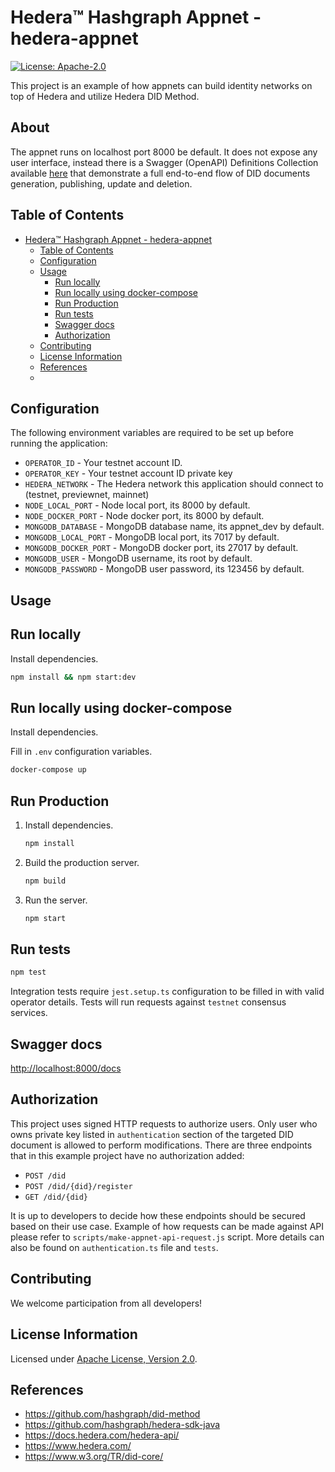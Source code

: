 # Hedera™ Hashgraph Appnet - hedera-appnet

[![License: Apache-2.0](https://img.shields.io/badge/license-Apache--2.0-green)](LICENSE) 

This project is an example of how appnets can build identity networks on top of Hedera and utilize Hedera DID Method.

## About
The appnet runs on localhost port 8000 be default. It does not expose any user interface, instead there is a Swagger (OpenAPI) Definitions Collection available [here](/public/swagger.json) that demonstrate a full end-to-end flow of DID documents generation, publishing, update and deletion.

## Table of Contents

- [Hedera™ Hashgraph Appnet - hedera-appnet](#hedera%e2%84%a2-hashgraph-appnet---hedera-appnet)
   - [Table of Contents](#table-of-contents)
   - [Configuration](#configuration)
   - [Usage](#usage)
      - [Run locally](#run-locally)
      - [Run locally using docker-compose](#run-locally-using-docker-compose)
      - [Run Production](#run-production)
      - [Run tests](#run-tests)
      - [Swagger docs](#swagger-docs)
      - [Authorization](#authorization)
   - [Contributing](#contributing)
   - [License Information](#license-information)
   - [References](#references)
   - 
## Configuration

The following environment variables are required to be set up before running the application:

- `OPERATOR_ID` - Your testnet account ID.
- `OPERATOR_KEY` - Your testnet account ID private key
- `HEDERA_NETWORK` - The Hedera network this application should connect to (testnet, previewnet, mainnet)
- `NODE_LOCAL_PORT` - Node local port, its 8000 by default.
- `NODE_DOCKER_PORT` - Node docker port, its 8000 by default.
- `MONGODB_DATABASE` - MongoDB database name, its appnet_dev by default.
- `MONGODB_LOCAL_PORT` - MongoDB local port, its 7017 by default.
- `MONGODB_DOCKER_PORT` - MongoDB docker port, its 27017 by default.
- `MONGODB_USER` - MongoDB username, its root by default.
- `MONGODB_PASSWORD` - MongoDB user password, its 123456 by default.

## Usage

## Run locally

Install dependencies.

   ```sh
   npm install && npm start:dev
   ```

## Run locally using docker-compose

Install dependencies.

Fill in `.env` configuration variables.

   ```sh
   docker-compose up
   ```

## Run Production

1. Install dependencies.

   ```sh
   npm install
   ```

2. Build the production server.

   ```sh
   npm build
   ```

3. Run the server.

   ```sh
   npm start
   ```

## Run tests

```sh
npm test
```

Integration tests require `jest.setup.ts` configuration to be filled in with valid operator details. Tests will run requests against `testnet` consensus services.


## Swagger docs
<http://localhost:8000/docs>

## Authorization

This project uses signed HTTP requests to authorize users. Only user who owns private key listed in `authentication` section of the targeted DID document is allowed to perform modifications. 
There are three endpoints that in this example project have no authorization added:

- `POST /did`
- `POST /did/{did}/register`
- `GET /did/{did}`

It is up to developers to decide how these endpoints should be secured based on their use case.
Example of how requests can be made against API please refer to `scripts/make-appnet-api-request.js` script. More details can also be found on `authentication.ts` file and `tests`.

## Contributing

We welcome participation from all developers!

## License Information

Licensed under [Apache License, Version 2.0](LICENSE).

## References

- <https://github.com/hashgraph/did-method>
- <https://github.com/hashgraph/hedera-sdk-java>
- <https://docs.hedera.com/hedera-api/>
- <https://www.hedera.com/>
- <https://www.w3.org/TR/did-core/>

[did-method-spec]: https://github.com/hashgraph/did-method
[openapi]: https://swagger.io/specification